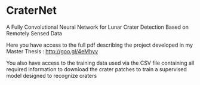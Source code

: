 # CraterNet
A Fully Convolutional Neural Network for Lunar Crater Detection Based on Remotely Sensed Data

Here you have access to the full pdf describing the project developed in my Master Thesis : http://goo.gl/4eMhyv

You also have access to the training data used via the CSV file containing all required information to download the crater patches to train a supervised model designed to recognize craters
